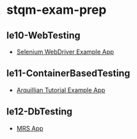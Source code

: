 # stqm-exam-prep

## le10-WebTesting
- [Selenium WebDriver Example App](./WebdriverTest)

## le11-ContainerBasedTesting
- [Arquillian Tutorial Example App](./arquillian-tutorial)

## le12-DbTesting
- [MRS App](./MRS)
